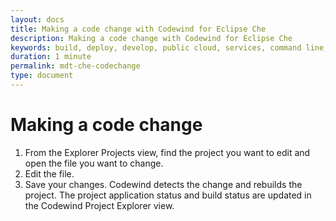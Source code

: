```yaml
---
layout: docs
title: Making a code change with Codewind for Eclipse Che
description: Making a code change with Codewind for Eclipse Che
keywords: build, deploy, develop, public cloud, services, command line, cli, command, start, stop, update, open, delete, options, operation, devops
duration: 1 minute
permalink: mdt-che-codechange
type: document
---
```


# Making a code change
1. From the Explorer Projects view, find the project you want to edit and open the file you want to change.
2. Edit the file.
3. Save your changes. Codewind detects the change and rebuilds the project. The project application status and build status are updated in the Codewind Project Explorer view.
